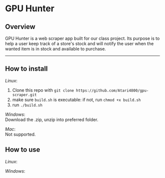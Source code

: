 # GPU Hunter
## Overview
GPU Hunter is a web scraper app built for our class project. Its purpose is to help a user keep track of a store's stock and will notify the user when the wanted item is in stock and available to purchase.

-----

## How to install
*Linux*:  
1. Clone this repo with `git clone https://github.com/Atari4800/gpu-scraper.git`  
2. make sure `build.sh` is executable: if not, run `chmod +x build.sh`   
2. run `./build.sh`  

*Windows*:  
Download the .zip, unzip into preferred folder.

*Mac*:  
Not supported.

## How to use
*Linux*:

*Windows*:

